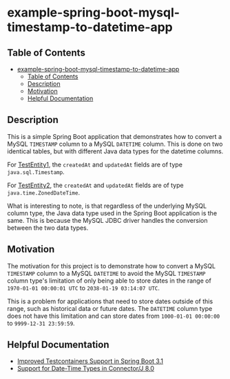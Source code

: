 # example-spring-boot-mysql-timestamp-to-datetime-app

## Table of Contents

<!-- TOC -->
* [example-spring-boot-mysql-timestamp-to-datetime-app](#example-spring-boot-mysql-timestamp-to-datetime-app)
  * [Table of Contents](#table-of-contents)
  * [Description](#description)
  * [Motivation](#motivation)
  * [Helpful Documentation](#helpful-documentation)

<!-- TOC -->

## Description

This is a simple Spring Boot application that demonstrates how to convert a MySQL `TIMESTAMP` column to a MySQL
`DATETIME` column. This is done on two identical tables, but with different Java data types for the datetime columns.

For [TestEntity1](./src/main/java/com/mrlonis/time/entity/TestEntity1.java), the `createdAt` and `updatedAt` fields are
of type `java.sql.Timestamp`.

For [TestEntity2](./src/main/java/com/mrlonis/time/entity/TestEntity2.java), the `createdAt` and `updatedAt` fields are
of type `java.time.ZonedDateTime`.

What is interesting to note, is that regardless of the underlying MySQL column type, the Java data type used in the
Spring Boot application is the same. This is because the MySQL JDBC driver handles the conversion between the two
data types.

## Motivation

The motivation for this project is to demonstrate how to convert a MySQL `TIMESTAMP` column to a MySQL `DATETIME` to
avoid the MySQL `TIMESTAMP` column type's limitation of only being able to store dates in the range of
`1970-01-01 00:00:01 UTC` to `2038-01-19 03:14:07 UTC`.

This is a problem for applications that need to store dates outside of this range, such as historical data or future
dates. The `DATETIME` column type does not have this limitation and can store dates from `1000-01-01 00:00:00` to
`9999-12-31 23:59:59`.

## Helpful Documentation

- [Improved Testcontainers Support in Spring Boot 3.1](https://spring.io/blog/2023/06/23/improved-testcontainers-support-in-spring-boot-3-1)
- [Support for Date-Time Types in Connector/J 8.0](https://dev.mysql.com/blog-archive/support-for-date-time-types-in-connector-j-8-0/)
